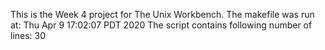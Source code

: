 This is the Week 4 project for The Unix Workbench.
The makefile was run at: 
Thu Apr  9 17:02:07 PDT 2020
The script contains following number of lines: 
30
